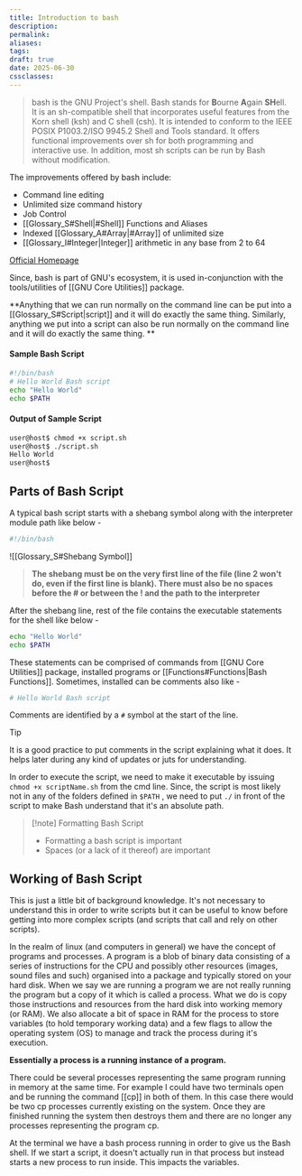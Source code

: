 ```yaml
---
title: Introduction to bash
description: 
permalink: 
aliases: 
tags: 
draft: true
date: 2025-06-30
cssclasses:
---
```


> bash is the GNU Project's shell. Bash stands for **B**ourne **A**gain **SH**ell. It is an sh-compatible shell that incorporates useful features from the Korn shell (ksh) and C shell (csh). It is intended to conform to the IEEE POSIX P1003.2/ISO 9945.2 Shell and Tools standard. It offers functional improvements over sh for both programming and interactive use. In addition, most sh scripts can be run by Bash without modification.

The improvements offered by bash include:
- Command line editing
- Unlimited size command history
- Job Control
- [[Glossary_S#Shell|#Shell]] Functions and Aliases
- Indexed [[Glossary_A#Array|#Array]] of unlimited size
- [[Glossary_I#Integer|Integer]] arithmetic in any base from 2 to 64

[Official Homepage](https://www.gnu.org/software/bash/)

Since, bash is part of GNU's ecosystem, it is used in-conjunction with the tools/utilities of [[GNU Core Utilities]] package.

**Anything that we can run normally on the command line can be put into a [[Glossary_S#Script|script]] and it will do exactly the same thing. Similarly, anything we put into a script can also be run normally on the command line and it will do exactly the same thing. **

#### Sample Bash Script
```bash
#!/bin/bash
# Hello World Bash script
echo "Hello World"
echo $PATH
```

#### Output of Sample Script
```bash
user@host$ chmod +x script.sh
user@host$ ./script.sh
Hello World
user@host$
```

## Parts of Bash Script
A typical bash script starts with a shebang symbol along with the interpreter module path like below -
```bash
#!/bin/bash
```

![[Glossary_S#Shebang Symbol]]

> **The shebang must be on the very first line of the file (line 2 won't do, even if the first line is blank). There must also be no spaces before the # or between the ! and the path to the interpreter**

After the shebang line, rest of the file contains the executable statements for the shell like below -

```bash
echo "Hello World"
echo $PATH
```

These statements can be comprised of commands from [[GNU Core Utilities]] package, installed programs or [[Functions#Functions|Bash Functions]]. Sometimes, installed can be comments also like -

```bash
# Hello World Bash script
```

Comments are identified by a `#` symbol at the start of the line.

> [!tip]
> It is a good practice to put comments in the script explaining what it does. It helps later during any kind of updates or juts for understanding.

In order to execute the script, we need to make it executable by issuing `chmod +x scriptName.sh` from the cmd line. Since, the script is most likely not in any of the folders defined in `$PATH` , we need to put `./` in front of the script to make Bash understand that it's an absolute path.

> [!note] Formatting Bash Script
> - Formatting a bash script is important
> - Spaces (or a lack of it thereof) are important

## Working of Bash Script
This is just a little bit of background knowledge. It's not necessary to understand this in order to write scripts but it can be useful to know before getting into more complex scripts (and scripts that call and rely on other scripts).

In the realm of linux (and computers in general) we have the concept of programs and processes. A program is a blob of binary data consisting of a series of instructions for the CPU and possibly other resources (images, sound files and such) organised into a package and typically stored on your hard disk. When we say we are running a program we are not really running the program but a copy of it which is called a process. What we do is copy those instructions and resources from the hard disk into working memory (or RAM). We also allocate a bit of space in RAM for the process to store variables (to hold temporary working data) and a few flags to allow the operating system (OS) to manage and track the process during it's execution.

**Essentially a process is a running instance of a program.**

There could be several processes representing the same program running in memory at the same time. For example I could have two terminals open and be running the command [[cp]] in both of them. In this case there would be two cp processes currently existing on the system. Once they are finished running the system then destroys them and there are no longer any processes representing the program cp.

At the terminal we have a bash process running in order to give us the Bash shell. If we start a script, it doesn't actually run in that process but instead starts a new process to run inside. This impacts the variables.